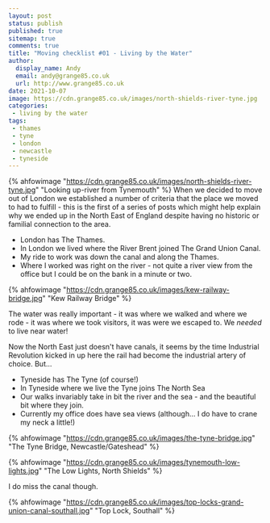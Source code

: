 ```yaml
---
layout: post
status: publish
published: true 
sitemap: true
comments: true
title: "Moving checklist #01 - Living by the Water"
author:
  display_name: Andy
  email: andy@grange85.co.uk
  url: http://www.grange85.co.uk
date: 2021-10-07
image: https://cdn.grange85.co.uk/images/north-shields-river-tyne.jpg
categories:
 - living by the water
tags:
 - thames
 - tyne
 - london
 - newcastle
 - tyneside
---
```

{% ahfowimage "https://cdn.grange85.co.uk/images/north-shields-river-tyne.jpg" "Looking up-river from Tynemouth" %}
When we decided to move out of London we established a number of criteria that the place we moved to had to fulfill - this is the first of a series of posts which might help explain why we ended up in the North East of England despite having no historic or familial connection to the area.

 - London has The Thames.
 - In London we lived where the River Brent joined The Grand Union Canal.
 - My ride to work was down the canal and along the Thames.
 - Where I worked was right on the river - not quite a river view from the office but I could be on the bank in a minute or two.

{% ahfowimage "https://cdn.grange85.co.uk/images/kew-railway-bridge.jpg" "Kew Railway Bridge" %}

The water was really important - it was where we walked and where we rode - it was where we took visitors, it was were we escaped to. We _needed_ to live near water!

Now the North East just doesn't have canals, it seems by the time Industrial Revolution kicked in up here the rail had become the industrial artery of choice. But...

 - Tyneside  has The Tyne (of course!)
 - In Tyneside where we live the Tyne joins The North Sea
 - Our walks invariably take in bit the river and the sea - and the beautiful bit where they join.
 - Currently my office does have sea views (although... I do have to crane my neck a little!)

{% ahfowimage "https://cdn.grange85.co.uk/images/the-tyne-bridge.jpg" "The Tyne Bridge, Newcastle/Gateshead" %}

{% ahfowimage "https://cdn.grange85.co.uk/images/tynemouth-low-lights.jpg" "The Low Lights, North Shields" %}

I do miss the canal though.

{% ahfowimage "https://cdn.grange85.co.uk/images/top-locks-grand-union-canal-southall.jpg" "Top Lock, Southall" %}
